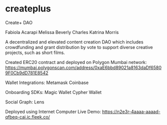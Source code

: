 # createplus
Create+ DAO

Fabiola Acarapi
Melissa Beverly Charles
Katrina Morris

A decentralized and elevated content creation DAO which includes crowdfunding and grant distribution by vote to support diverse creative projects, such as short films.

Created ERC20 contract and deployed on Polygon Mumbai network:
https://mumbai.polygonscan.com/address/0xaE6bbd89021a8163daDf65809F0Cb9dD781E8542

Wallet Integrations:
Metamask
Coinbase

Onboarding SDKs:
Magic Wallet
Cypher Wallet

Social Graph:
Lens

Deployed using Internet Computer
Live Demo: 
https://n2e3r-4aaaa-aaaad-qfbeq-cai.ic.fleek.co/
